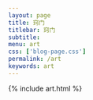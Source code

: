 ```yaml
---
layout: page
title: 窍门
titlebar: 窍门
subtitle: 
menu: art
css: ['blog-page.css']
permalink: /art
keywords: art
---
```


{% include art.html %}